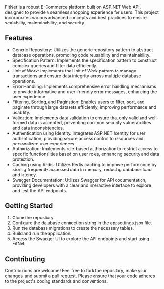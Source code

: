 FitNet is a robust E-Commerce platform built on ASP.NET Web API, designed to provide a seamless shopping experience for users. This project incorporates various advanced concepts and best practices to ensure scalability, maintainability, and security.

<h2>Features</h2>
<ul>
<li>Generic Repository: Utilizes the generic repository pattern to abstract database operations, promoting code reusability and maintainability.</li>

<li>Specification Pattern: Implements the specification pattern to construct complex queries and filter data efficiently.</li>

<li>Unit of Work: Implements the Unit of Work pattern to manage transactions and ensure data integrity across multiple database operations.</li>

<li>Error Handling: Implements comprehensive error handling mechanisms to provide informative and user-friendly error messages, enhancing the user experience.</li>

<li>Filtering, Sorting, and Pagination: Enables users to filter, sort, and paginate through large datasets efficiently, improving performance and usability.</li>

<li>Validation: Implements data validation to ensure that only valid and well-formed data is accepted, preventing common security vulnerabilities and data inconsistencies.</li>

<li>Authentication using Identity: Integrates ASP.NET Identity for user authentication, providing secure access control to resources and personalized user experiences.</li>

<li>Authorization: Implements role-based authorization to restrict access to specific functionalities based on user roles, enhancing security and data protection.</li>

<li>Caching using Redis: Utilizes Redis caching to improve performance by storing frequently accessed data in memory, reducing database load and latency.</li>

<li>Swagger Documentation: Utilizes Swagger for API documentation, providing developers with a clear and interactive interface to explore and test the API endpoints.</li>
</ul>

<h2>Getting Started</h2>
<ol>
<li>Clone the repository.</li>
<li>Configure the database connection string in the appsettings.json file.</li>
<li>Run the database migrations to create the necessary tables.</li>
<li>Build and run the application.</li>
<li>Access the Swagger UI to explore the API endpoints and start using FitNet.</li>
</ol>
<h2>Contributing</h2>
Contributions are welcome! Feel free to fork the repository, make your changes, and submit a pull request. Please ensure that your code adheres to the project's coding standards and conventions.
